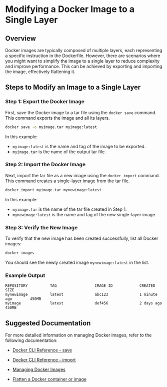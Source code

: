 
# Modifying a Docker Image to a Single Layer

## Overview

Docker images are typically composed of multiple layers, each representing a specific instruction in the Dockerfile. However, there are scenarios where you might want to simplify the image to a single layer to reduce complexity and improve performance. This can be achieved by exporting and importing the image, effectively flattening it.

## Steps to Modify an Image to a Single Layer

### Step 1: Export the Docker Image

First, save the Docker image to a tar file using the `docker save` command. This command exports the image and all its layers.

```bash
docker save -o myimage.tar myimage:latest
```

In this example:
- `myimage:latest` is the name and tag of the image to be exported.
- `myimage.tar` is the name of the output tar file.

### Step 2: Import the Docker Image

Next, import the tar file as a new image using the `docker import` command. This command creates a single-layer image from the tar file.

```bash
docker import myimage.tar mynewimage:latest
```

In this example:
- `myimage.tar` is the name of the tar file created in Step 1.
- `mynewimage:latest` is the name and tag of the new single-layer image.

### Step 3: Verify the New Image

To verify that the new image has been created successfully, list all Docker images:

```bash
docker images
```

You should see the newly created image `mynewimage:latest` in the list.

### Example Output

```
REPOSITORY          TAG                 IMAGE ID            CREATED             SIZE
mynewimage          latest              abc123              1 minute ago        450MB
myimage             latest              def456              2 days ago          450MB
```

## Suggested Documentation

For more detailed information on managing Docker images, refer to the following documentation:

- [Docker CLI Reference - save](https://docs.docker.com/engine/reference/commandline/save/)
- [Docker CLI Reference - import](https://docs.docker.com/engine/reference/commandline/import/)
- [Managing Docker Images](https://docs.docker.com/engine/reference/commandline/image/)

- [Flatten a Docker container or image](https://tuhrig.de/flatten-a-docker-container-or-image/)
